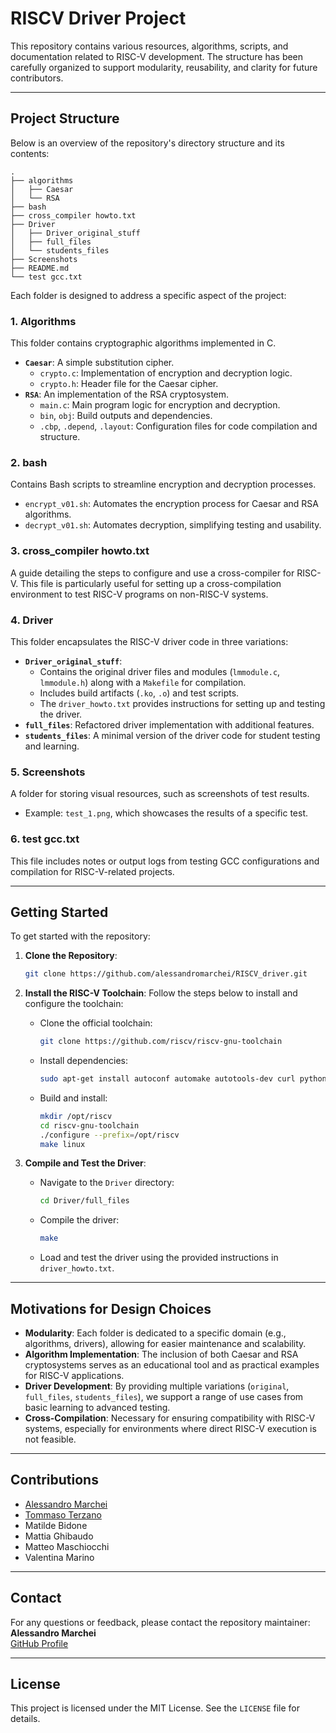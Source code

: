 
# RISCV Driver Project

This repository contains various resources, algorithms, scripts, and documentation related to RISC-V development. The structure has been carefully organized to support modularity, reusability, and clarity for future contributors.

---

## **Project Structure**

Below is an overview of the repository's directory structure and its contents:

```
.
├── algorithms
│   ├── Caesar
│   └── RSA
├── bash
├── cross_compiler howto.txt
├── Driver
│   ├── Driver_original_stuff
│   ├── full_files
│   └── students_files
├── Screenshots
├── README.md
└── test gcc.txt
```

Each folder is designed to address a specific aspect of the project:

### **1. Algorithms**
This folder contains cryptographic algorithms implemented in C. 
- **`Caesar`**: A simple substitution cipher.
  - `crypto.c`: Implementation of encryption and decryption logic.
  - `crypto.h`: Header file for the Caesar cipher.
- **`RSA`**: An implementation of the RSA cryptosystem.
  - `main.c`: Main program logic for encryption and decryption.
  - `bin`, `obj`: Build outputs and dependencies.
  - `.cbp`, `.depend`, `.layout`: Configuration files for code compilation and structure.

### **2. bash**
Contains Bash scripts to streamline encryption and decryption processes.
- `encrypt_v01.sh`: Automates the encryption process for Caesar and RSA algorithms.
- `decrypt_v01.sh`: Automates decryption, simplifying testing and usability.

### **3. cross_compiler howto.txt**
A guide detailing the steps to configure and use a cross-compiler for RISC-V. This file is particularly useful for setting up a cross-compilation environment to test RISC-V programs on non-RISC-V systems.

### **4. Driver**
This folder encapsulates the RISC-V driver code in three variations:
- **`Driver_original_stuff`**:
  - Contains the original driver files and modules (`lmmodule.c`, `lmmodule.h`) along with a `Makefile` for compilation.
  - Includes build artifacts (`.ko`, `.o`) and test scripts.
  - The `driver_howto.txt` provides instructions for setting up and testing the driver.
- **`full_files`**: Refactored driver implementation with additional features.
- **`students_files`**: A minimal version of the driver code for student testing and learning.

### **5. Screenshots**
A folder for storing visual resources, such as screenshots of test results.
- Example: `test_1.png`, which showcases the results of a specific test.

### **6. test gcc.txt**
This file includes notes or output logs from testing GCC configurations and compilation for RISC-V-related projects.

---

## **Getting Started**

To get started with the repository:

1. **Clone the Repository**:
   ```bash
   git clone https://github.com/alessandromarchei/RISCV_driver.git
   ```

2. **Install the RISC-V Toolchain**:
   Follow the steps below to install and configure the toolchain:
   - Clone the official toolchain:
     ```bash
     git clone https://github.com/riscv/riscv-gnu-toolchain
     ```
   - Install dependencies:
     ```bash
     sudo apt-get install autoconf automake autotools-dev curl python3 python3-pip libmpc-dev libmpfr-dev libgmp-dev gawk build-essential bison flex texinfo gperf libtool patchutils bc zlib1g-dev libexpat-dev ninja-build git cmake libglib2.0-dev
     ```
   - Build and install:
     ```bash
     mkdir /opt/riscv
     cd riscv-gnu-toolchain
     ./configure --prefix=/opt/riscv
     make linux
     ```

3. **Compile and Test the Driver**:
   - Navigate to the `Driver` directory:
     ```bash
     cd Driver/full_files
     ```
   - Compile the driver:
     ```bash
     make
     ```
   - Load and test the driver using the provided instructions in `driver_howto.txt`.

---

## **Motivations for Design Choices**

- **Modularity**: Each folder is dedicated to a specific domain (e.g., algorithms, drivers), allowing for easier maintenance and scalability.
- **Algorithm Implementation**: The inclusion of both Caesar and RSA cryptosystems serves as an educational tool and as practical examples for RISC-V applications.
- **Driver Development**: By providing multiple variations (`original`, `full_files`, `students_files`), we support a range of use cases from basic learning to advanced testing.
- **Cross-Compilation**: Necessary for ensuring compatibility with RISC-V systems, especially for environments where direct RISC-V execution is not feasible.

---

## **Contributions**

- [Alessandro Marchei](https://github.com/alessandromarchei)
- [Tommaso Terzano](https://github.com/TommiTerza)
- Matilde Bidone
- Mattia Ghibaudo
- Matteo Maschiocchi
- Valentina Marino


---

## **Contact**

For any questions or feedback, please contact the repository maintainer:  
**Alessandro Marchei**  
[GitHub Profile](https://github.com/alessandromarchei)

---

## **License**

This project is licensed under the MIT License. See the `LICENSE` file for details.

